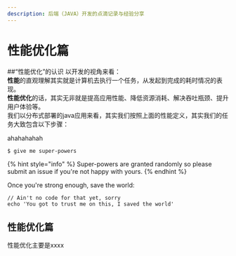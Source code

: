 ```yaml
---
description: 后端（JAVA）开发的点滴记录与经验分享
---
```


# 性能优化篇

##“性能优化”的认识
以开发的视角来看：  
**性能**的直观理解其实就是计算机去执行一个任务，从发起到完成的耗时情况的表现。  
**性能优化**的话，其实无非就是提高应用性能、降低资源消耗、解决吞吐瓶颈、提升用户体验等。  
我们以分布式部署的java应用来看，其实我们按照上面的性能定义，其实我们的任务大致包含以下步骤：

ahahahahah

```
$ give me super-powers
```

{% hint style="info" %}
 Super-powers are granted randomly so please submit an issue if you're not happy with yours.
{% endhint %}

Once you're strong enough, save the world:

```
// Ain't no code for that yet, sorry
echo 'You got to trust me on this, I saved the world'
```

## 性能优化篇

性能优化主要是xxxx

